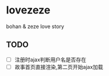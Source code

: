 # lovezeze
bohan &amp; zeze love story


## TODO

* [ ] 注册时ajax判断用户名是否存在
* [ ] 故事首页直接渲染,第二页开始ajax加载
